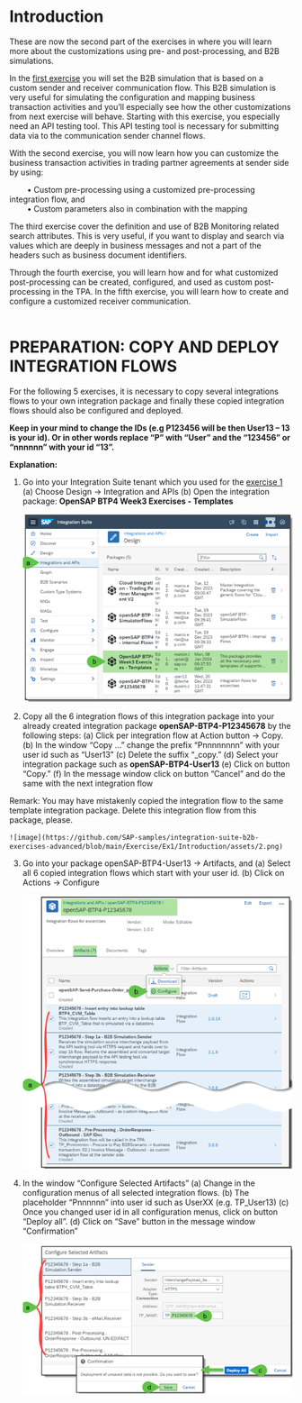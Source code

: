 # **Introduction**

These are now the second part of the exercises in where you will learn more about the customizations using pre- and post-processing, and B2B simulations. 

In the [first exercise](https://github.com/SAP-samples/integration-suite-b2b-exercises-basic/tree/main/exercises/Ex01) you will set the B2B simulation that is based on a custom sender and receiver communication flow. This B2B simulation is very useful for simulating the configuration and mapping business transaction activities and you’ll especially see how the other customizations from next exercise will behave. Starting with this exercise, you especially need an API testing tool. This API testing tool is necessary for submitting data via to the communication sender channel flows.

With the second exercise, you will now learn how you can customize the business transaction activities in trading partner agreements at sender side by using:

&nbsp;&nbsp;&nbsp;&nbsp;&nbsp;&nbsp;&nbsp;&nbsp;• Custom pre-processing using a customized pre-processing integration flow, and\
&nbsp;&nbsp;&nbsp;&nbsp;&nbsp;&nbsp;&nbsp;&nbsp;• Custom parameters also in combination with the mapping

The third exercise cover the definition and use of B2B Monitoring related search attributes. This is very useful, if you want to display and search via values which are deeply in business messages and not a part of the headers such as business document identifiers.

Through the fourth exercise, you will learn how and for what customized post-processing can be created, configured, and used as custom post-processing in the TPA.
In the fifth exercise, you will learn how to create and configure a customized receiver communication.\
 
# **PREPARATION: COPY AND DEPLOY INTEGRATION FLOWS**

For the following 5 exercises, it is necessary to copy several integrations flows to your own integration package and finally these copied integration flows should also be configured and deployed.

**Keep in your mind to change the IDs (e.g P123456 will be then User13 – 13 is your id). Or in other words replace “P” with “User” and the “123456” or “nnnnnn” with your id “13”.**


**Explanation:**

1. Go into your Integration Suite tenant which you used for the [exercise 1](https://github.com/SAP-samples/integration-suite-b2b-exercises-basic/tree/main/exercises/Ex01)
(a)	Choose Design -> Integration and APIs
(b)	Open the integration package: **OpenSAP BTP4 Week3 Exercises - Templates**

     ![image](https://github.com/SAP-samples/integration-suite-b2b-exercises-advanced/blob/main/Exercise/Ex1/Introduction/assets/1.png)


2. Copy all the 6 integration flows of this integration package into your already created integration package **openSAP-BTP4-P12345678** by the following steps:
(a)	Click per integration flow at Action button -> Copy.
(b)	In the window “Copy …” change the prefix “Pnnnnnnnn” with your user id such as “User13” 
(c)	Delete the suffix “_copy.”
(d)	Select your integration package such as **openSAP-BTP4-User13**
(e)	Click on button “Copy.” 
(f)	In the message window click on button “Cancel” and do the same with the next integration flow

Remark: You may have mistakenly copied the integration flow to the same template integration package. Delete this integration flow from this package, please.

    ![image](https://github.com/SAP-samples/integration-suite-b2b-exercises-advanced/blob/main/Exercise/Ex1/Introduction/assets/2.png)


3. Go into your package openSAP-BTP4-User13 -> Artifacts, and
(a)	Select all 6 copied integration flows which start with your user id.
(b)	Click on Actions -> Configure

    ![image](https://github.com/SAP-samples/integration-suite-b2b-exercises-advanced/blob/main/Exercise/Ex1/Introduction/assets/3.png)


4. In the window “Configure Selected Artifacts”
(a)	Change in the configuration menus of all selected integration flows. 
(b)	The placeholder “Pnnnnnn” into user id such as UserXX (e.g. TP_User13)
(c)	Once you changed user id in all configuration menus, click on button “Deploy all”.
(d)	Click on “Save” button in the message window “Confirmation”

    ![image](https://github.com/SAP-samples/integration-suite-b2b-exercises-advanced/blob/main/Exercise/Ex1/Introduction/assets/4.png)

